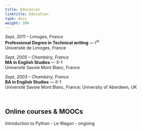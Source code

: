 ```yaml
---
title: Education
linktitle: Education
type: docs
weight: 300
---
```


*Sept, 2011 – Limoges, France*  
**Professional Degree in Technical writing** — I<sup>st</sup>  
Université de Limoges, France  

 
*Sept, 2005 – Chambéry, France*  
**MA in English Studies** — II-1  
Université Savoie Mont Blanc, France

*Sept, 2003 – Chambéry, France*  
**BA in English Studies** — II-1   
Université Savoie Mont Blanc, France; University of Aberdeen, UK  

&nbsp;

## Online courses & MOOCs

Introduction to Python - Le Wagon - ongoing  


